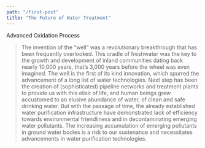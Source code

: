 ```yaml
---
path: "/first-post"
title: "The Future of Water Treatment"
---
```


Advanced Oxidation Process

>The invention of the “well” was a revolutionary breakthrough that has been frequently overlooked. This cradle of freshwater was the key to the growth and development of inland communities dating back nearly 10,000 years, that’s 3,000 years before the wheel was even imagined. The well is the first of its kind innovation, which spurred the advancement of a long list of water technologies. Next step has been the creation of (sophisticated) pipeline networks and treatment plants to provide us with this elixir of life, and human beings grew accustomed to an elusive abundance of water, of clean and safe drinking water. But with the passage of time, the already established water purification infrastructure have demonstrated lack of efficiency towards environmental friendliness and in decontaminating emerging water pollutants. The increasing accumulation of emerging pollutants in ground water bodies is a risk to our sustenance and necessitates advancements in water purification technologies.